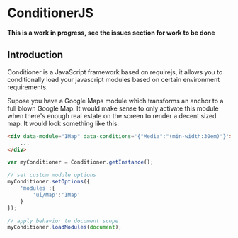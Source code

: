 ConditionerJS
================================

**This is a work in progress, see the issues section for work to be done**

Introduction
--------------------------------

Conditioner is a JavaScript framework based on requirejs, it allows you to conditionally load your javascript modules based on certain environment requirements.

Supose you have a Google Maps module which transforms an anchor to a full blown Google Map. It would make sense to only activate this module when there's enough real estate on the screen to render a decent sized map. It would look something like this:

```html
<div data-module="IMap" data-conditions='{"Media":"(min-width:30em)"}'>
    ...
</div>
```

```javascript
var myConditioner = Conditioner.getInstance();

// set custom module options
myConditioner.setOptions({
    'modules':{
        'ui/Map':'IMap'
    }
});

// apply behavior to document scope
myConditioner.loadModules(document);
```
